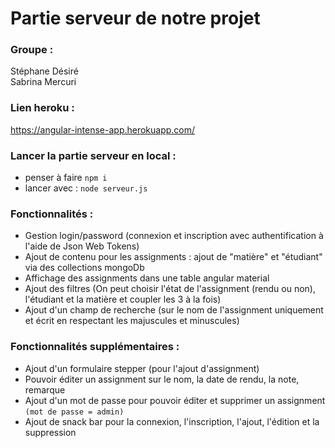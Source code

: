 # Partie serveur de notre projet

### Groupe :  
Stéphane Désiré  
Sabrina Mercuri  

### Lien heroku :  
https://angular-intense-app.herokuapp.com/   

### Lancer la partie serveur en local :  
- penser à faire `npm i`  
- lancer avec : `node serveur.js`   

### Fonctionnalités :  

- Gestion login/password (connexion et inscription avec authentification à l'aide de Json Web Tokens)   
- Ajout de contenu pour les assignments : ajout de "matière" et "étudiant" via des collections mongoDb   
- Affichage des assignments dans une table angular material  
- Ajout des filtres (On peut choisir l'état de l'assignment (rendu ou non), l'étudiant et la matière et coupler les 3 à la fois)   
- Ajout d'un champ de recherche (sur le nom de l'assignment uniquement et écrit en respectant les majuscules et minuscules)   


### Fonctionnalités supplémentaires : 
- Ajout d'un formulaire stepper (pour l'ajout d'assignment)
- Pouvoir éditer un assignment sur le nom, la date de rendu, la note, remarque   
- Ajout d'un mot de passe pour pouvoir éditer et supprimer un assignment `(mot de passe = admin)`   
- Ajout de snack bar pour la connexion, l'inscription, l'ajout, l'édition et la suppression    
